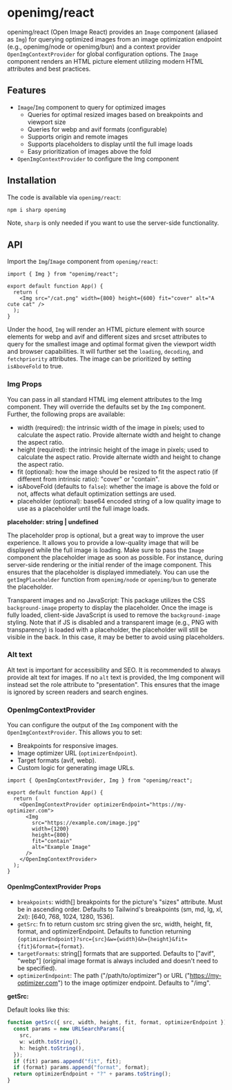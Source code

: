 # openimg/react

openimg/react (Open Image React) provides an `Image` component (aliased as `Img`) for querying optimized images from an image optimization endpoint (e.g., openimg/node or openimg/bun) and a context provider `OpenImgContextProvider` for global configuration options. The `Image` component renders an HTML picture element utilizing modern HTML attributes and best practices.

## Features

- `Image`/`Img` component to query for optimized images
  - Queries for optimal resized images based on breakpoints and viewport size
  - Queries for webp and avif formats (configurable)
  - Supports origin and remote images
  - Supports placeholders to display until the full image loads
  - Easy prioritization of images above the fold
- `OpenImgContextProvider` to configure the Img component

## Installation

The code is available via `openimg/react`:

```bash
npm i sharp openimg
```

Note, `sharp` is only needed if you want to use the server-side functionality.

## API

Import the `Img`/`Image` component from `openimg/react`:

```tsx
import { Img } from "openimg/react";

export default function App() {
  return (
    <Img src="/cat.png" width={800} height={600} fit="cover" alt="A cute cat" />
  );
}
```

Under the hood, `Img` will render an HTML picture element with source elements for webp and avif and different sizes and srcset attributes to query for the smallest image and optimal format given the viewport width and browser capabilities. It will further set the `loading`, `decoding`, and `fetchpriority` attributes. The image can be prioritized by setting `isAboveFold` to true.

### Img Props

You can pass in all standard HTML img element attributes to the Img component. They will override the defaults set by the `Img` component. Further, the following props are available:

- width (required): the intrinsic width of the image in pixels; used to calculate the aspect ratio. Provide alternate width and height to change the aspect ratio.
- height (required): the intrinsic height of the image in pixels; used to calculate the aspect ratio. Provide alternate width and height to change the aspect ratio.
- fit (optional): how the image should be resized to fit the aspect ratio (if different from intrinsic ratio): "cover" or "contain".
- isAboveFold (defaults to `false`): whether the image is above the fold or not, affects what default optimization settings are used.
- placeholder (optional): base64 encoded string of a low quality image to use as a placeholder until the full image loads.

**placeholder: string | undefined**

The placeholder prop is optional, but a great way to improve the user experience. It allows you to provide a low-quality image that will be displayed while the full image is loading. Make sure to pass the `Image` component the placeholder image as soon as possible. For instance, during server-side rendering or the initial render of the image component. This ensures that the placeholder is displayed immediately. You can use the `getImgPlaceholder` function from `openimg/node` or `openimg/bun` to generate the placeholder.

Transparent images and no JavaScript: This package utilizes the CSS `background-image` property to display the placeholder. Once the image is fully loaded, client-side JavaScript is used to remove the `background-image` styling. Note that if JS is disabled and a transparent image (e.g., PNG with transparency) is loaded with a placeholder, the placeholder will still be visible in the back. In this case, it may be better to avoid using placeholders.

### Alt text

Alt text is important for accessibility and SEO. It is recommended to always provide alt text for images. If no `alt` text is provided, the Img component will instead set the role attribute to "presentation". This ensures that the image is ignored by screen readers and search engines.

### OpenImgContextProvider

You can configure the output of the `Img` component with the `OpenImgContextProvider`. This allows you to set:

- Breakpoints for responsive images.
- Image optimizer URL (`optimizerEndpoint`).
- Target formats (avif, webp).
- Custom logic for generating image URLs.

```tsx
import { OpenImgContextProvider, Img } from "openimg/react";

export default function App() {
  return (
    <OpenImgContextProvider optimizerEndpoint="https://my-optimizer.com">
      <Img
        src="https://example.com/image.jpg"
        width={1200}
        height={800}
        fit="contain"
        alt="Example Image"
      />
    </OpenImgContextProvider>
  );
}
```

#### OpenImgContextProvider Props

- `breakpoints`: width[] breakpoints for the picture's "sizes" attribute. Must be in ascending order. Defaults to Tailwind's breakpoints (sm, md, lg, xl, 2xl): [640, 768, 1024, 1280, 1536].
- `getSrc`: fn to return custom src string given the src, width, height, fit, format, and optimizerEndpoint. Defaults to function returning `{optimizerEndpoint}?src={src}&w={width}&h={height}&fit={fit}&format={format}`.
- `targetFormats`: string[] formats that are supported. Defaults to ["avif", "webp"] (original image format is always included and doesn't need to be specified).
- `optimizerEndpoint`: The path ("/path/to/optimizer") or URL ("https://my-optimizer.com") to the image optimizer endpoint. Defaults to "/img".

**getSrc:**

Default looks like this:

```ts
function getSrc({ src, width, height, fit, format, optimizerEndpoint }) {
  const params = new URLSearchParams({
    src,
    w: width.toString(),
    h: height.toString(),
  });
  if (fit) params.append("fit", fit);
  if (format) params.append("format", format);
  return optimizerEndpoint + "?" + params.toString();
}
```
